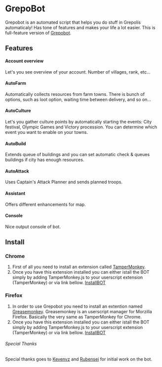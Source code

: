 # GrepoBot
Grepobot is an automated script that helps you do stuff in Grepolis automaticaly! Has tone of features and makes your life a lot easier. 
This is full-feature version of [Grepobot](www.grepobot.com).

## Features
#### Account overview
Let's you see overview of your account. Number of villages, rank, etc...

#### AutoFarm
Automatically collects resources from farm towns. There is bunch of options, such as loot option, waiting time between delivery, and so on...

#### AutoCulture
Let's you gather culture points by automatically starting the events: City festival, Olympic Games and Victory procession. 
You can determine which event you want to enable on your towns.

#### AutoBuild
Extends queue of buildings and you can set automatic check & queues buildings if city has enough resources.

#### AutoAttack
Uses Captain's Attack Planner and sends planned troops.

#### Assistant
Offers different enhancements for map.

#### Console
Nice output console of bot.

## Install
### Chrome
1. First of all you need to install an extension called [TamperMonkey](https://www.tampermonkey.net/). 
2. Once you have this extension installed you can either istall the BOT simply by adding TamperMonkey.js to your userscript extension (TamperMonkey) or via link bellow.
[InstallBOT](https://raw.githubusercontent.com/xadam1/GrepoBot/master/install.user.js)

### Firefox
1. In order to use Grepobot you need to install an extention named [Greasemonkey](https://addons.mozilla.org/en-US/firefox/addon/greasemonkey/). Greasemonkey is an userscript manager for Morzilla Firefox. Basically the very same as TamperMonkey for Chrome.
2. Once you have this extension installed you can either istall the BOT simply by adding TamperMonkey.js to your userscript extension (TamperMonkey) or via link bellow.
[InstallBOT](https://raw.githubusercontent.com/xadam1/GrepoBot/master/install.user.js)



###### Special Thanks
Special thanks goes to [Kevenvz](https://github.com/Kevenvz/) and [Rubensei](https://github.com/Rubensei/) for initial work on the bot.

